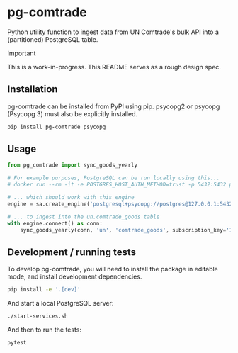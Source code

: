# pg-comtrade

Python utility function to ingest data from UN Comtrade's bulk API into a (partitioned) PostgreSQL table.

> [!IMPORTANT]
> This is a work-in-progress. This README serves as a rough design spec.

## Installation

pg-comtrade can be installed from PyPI using pip. psycopg2 or psycopg (Psycopg 3) must also be explicitly installed.

```bash
pip install pg-comtrade psycopg
```


## Usage

```python
from pg_comtrade import sync_goods_yearly

# For example purposes, PostgreSQL can be run locally using this...
# docker run --rm -it -e POSTGRES_HOST_AUTH_METHOD=trust -p 5432:5432 postgres

# ... which should work with this engine
engine = sa.create_engine('postgresql+psycopg://postgres@127.0.0.1:5432/')

# ... to ingest into the un.comtrade_goods table
with engine.connect() as conn:
    sync_goods_yearly(conn, 'un', 'comtrade_goods', subscription_key='123456abcdef')
```

## Development / running tests

To develop pg-comtrade, you will need to install the package in editable mode, and install development dependencies.

```bash
pip install -e '.[dev]'
```

And start a local PostgreSQL server:
```bash
./start-services.sh
```

And then to run the tests:

```bash
pytest
```

